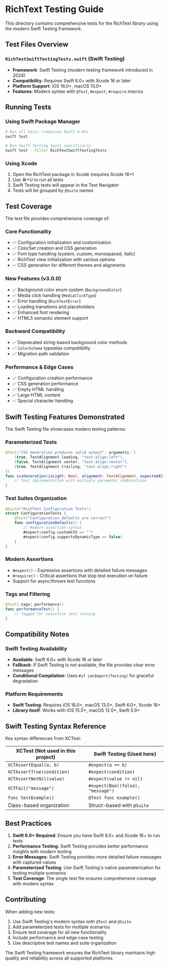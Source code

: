 # RichText Testing Guide

This directory contains comprehensive tests for the RichText library using the modern Swift Testing framework.

## Test Files Overview

### `RichTextSwiftTestingTests.swift` (Swift Testing)
- **Framework**: Swift Testing (modern testing framework introduced in 2024)
- **Compatibility**: Requires Swift 6.0+ with Xcode 16 or later
- **Platform Support**: iOS 16.0+, macOS 13.0+
- **Features**: Modern syntax with `@Test`, `#expect`, `#require` macros

## Running Tests

### Using Swift Package Manager
```bash
# Run all tests (requires Swift 6.0+)
swift test

# Run Swift Testing tests specifically
swift test --filter RichTextSwiftTestingTests
```

### Using Xcode
1. Open the RichText package in Xcode (requires Xcode 16+)
2. Use ⌘+U to run all tests
3. Swift Testing tests will appear in the Test Navigator
4. Tests will be grouped by `@Suite` names

## Test Coverage

The test file provides comprehensive coverage of:

### Core Functionality
- ✅ Configuration initialization and customization
- ✅ ColorSet creation and CSS generation
- ✅ Font type handling (system, custom, monospaced, italic)
- ✅ RichText view initialization with various options
- ✅ CSS generation for different themes and alignments

### New Features (v3.0.0)
- ✅ Background color enum system (`BackgroundColor`)
- ✅ Media click handling (`MediaClickType`)
- ✅ Error handling (`RichTextError`)
- ✅ Loading transitions and placeholders
- ✅ Enhanced font rendering
- ✅ HTML5 semantic element support

### Backward Compatibility
- ✅ Deprecated string-based background color methods
- ✅ `ColorScheme` typealias compatibility
- ✅ Migration path validation

### Performance & Edge Cases
- ✅ Configuration creation performance
- ✅ CSS generation performance
- ✅ Empty HTML handling
- ✅ Large HTML content
- ✅ Special character handling

## Swift Testing Features Demonstrated

The Swift Testing file showcases modern testing patterns:

### Parameterized Tests
```swift
@Test("CSS Generation produces valid output", arguments: [
    (true, TextAlignment.leading, "text-align:left"),
    (false, TextAlignment.center, "text-align:center"),
    (true, TextAlignment.trailing, "text-align:right")
])
func cssGeneration(isLight: Bool, alignment: TextAlignment, expectedAlignment: String) {
    // Test implementation with multiple parameter combinations
}
```

### Test Suites Organization
```swift
@Suite("RichText Configuration Tests")
struct ConfigurationTests {
    @Test("Configuration defaults are correct")
    func configurationDefaults() {
        // Modern assertion syntax
        #expect(config.customCSS == "")
        #expect(config.supportsDynamicType == false)
    }
}
```

### Modern Assertions
- `#expect()` - Expressive assertions with detailed failure messages
- `#require()` - Critical assertions that stop test execution on failure
- Support for async/throws test functions

### Tags and Filtering
```swift
@Test(.tags(.performance))
func performanceTest() {
    // Tagged for selective test running
}
```

## Compatibility Notes

### Swift Testing Availability
- **Available**: Swift 6.0+ with Xcode 16 or later
- **Fallback**: If Swift Testing is not available, the file provides clear error messages
- **Conditional Compilation**: Uses `#if canImport(Testing)` for graceful degradation

### Platform Requirements
- **Swift Testing**: Requires iOS 16.0+, macOS 13.0+, Swift 6.0+, Xcode 16+
- **Library itself**: Works with iOS 15.0+, macOS 12.0+, Swift 5.9+

## Swift Testing Syntax Reference

Key syntax differences from XCTest:

| XCTest (Not used in this project) | Swift Testing (Used here) |
|-----------------------------------|---------------------------|
| `XCTAssertEqual(a, b)` | `#expect(a == b)` |
| `XCTAssertTrue(condition)` | `#expect(condition)` |
| `XCTAssertNotNil(value)` | `#expect(value != nil)` |
| `XCTFail("message")` | `#expect(Bool(false), "message")` |
| `func testExample()` | `@Test func example()` |
| Class-based organization | Struct-based with `@Suite` |

## Best Practices

1. **Swift 6.0+ Required**: Ensure you have Swift 6.0+ and Xcode 16+ to run tests
2. **Performance Testing**: Swift Testing provides better performance insights with modern tooling
3. **Error Messages**: Swift Testing provides more detailed failure messages with captured values
4. **Parameterized Testing**: Use Swift Testing's native parameterization for testing multiple scenarios
5. **Test Coverage**: The single test file ensures comprehensive coverage with modern syntax

## Contributing

When adding new tests:
1. Use Swift Testing's modern syntax with `@Test` and `@Suite`
2. Add parameterized tests for multiple scenarios
3. Ensure test coverage for all new functionality
4. Include performance and edge case testing
5. Use descriptive test names and suite organization

The Swift Testing framework ensures the RichText library maintains high quality and reliability across all supported platforms.